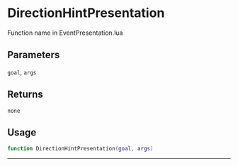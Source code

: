 # DirectionHintPresentation
Function name in EventPresentation.lua
## Parameters
`goal`, `args`
## Returns
`none`
## Usage
```lua
function DirectionHintPresentation(goal, args)
```
---
